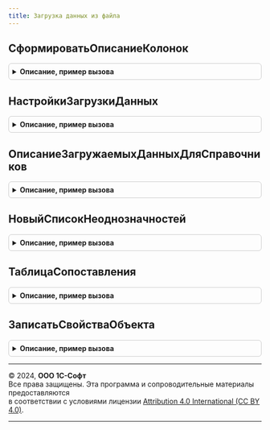 ```yaml
---
title: Загрузка данных из файла
---
```



## СформироватьОписаниеКолонок
<details style="margin: 1em 0; padding: 0.5em; border: 1px solid #ccc; border-radius: 6px;">

<summary style="font-weight: bold; cursor: pointer;">Описание, пример вызова</summary>

```bsl

// Возвращает описание колонок табличной части или таблицы значений.
//
// Параметры:
//  Таблица - ТаблицаЗначений - ОписаниеТабличнойЧасти с колонками.
//          - ДанныеФормыКоллекция - таблица размещенная на форме
//          - Строка - для получения списка колонок табличной части
//              необходимо указать его полное имя строкой, как в метаданных, например "Документы.СчетНаОплату.ТабличныеЧасти.Товары".
//  Колонки - Строка - список извлекаемых колонок, разделенный запятыми. Например: "Номер, Товар, Количество".
//
// Возвращаемое значение:
//   Массив из см. ЗагрузкаДанныхИзФайлаКлиентСервер.ОписаниеКолонкиМакета.
//
Функция СформироватьОписаниеКолонок(Таблица, Колонки = Неопределено) Экспорт
```

Пример вызова
```bsl
Результат = ЗагрузкаДанныхИзФайла.СформироватьОписаниеКолонок(Таблица, Колонки);
```
</details>

## НастройкиЗагрузкиДанных
<details style="margin: 1em 0; padding: 0.5em; border: 1px solid #ccc; border-radius: 6px;">

<summary style="font-weight: bold; cursor: pointer;">Описание, пример вызова</summary>

```bsl

// Настройки загрузки новых и существующих элементов.
//
// Возвращаемое значение:
//  Структура:
//    * СоздаватьНовые - Булево
//    * ОбновлятьСуществующие - Булево
//
Функция НастройкиЗагрузкиДанных() Экспорт
```

Пример вызова
```bsl
Результат = ЗагрузкаДанныхИзФайла.НастройкиЗагрузкиДанных() 
```
</details>

## ОписаниеЗагружаемыхДанныхДляСправочников
<details style="margin: 1em 0; padding: 0.5em; border: 1px solid #ccc; border-radius: 6px;">

<summary style="font-weight: bold; cursor: pointer;">Описание, пример вызова</summary>

```bsl

// Добавляет в таблицу загружаемых данных служебные колонки.
// Список колонок таблицы динамический и формируется на основе макета загружаемых данных.
// В возвращаемом значении описаны только служебные колонки, которые присутствуют всегда.
//
// Параметры:
//  ЗагружаемыеДанные - ТаблицаЗначений
//  ОписаниеТипаОбъектаСопоставления - ОписаниеТипов -  описание типа объекта сопоставления.
//  ЗаголовокКолонкиОбъектаСопоставления - Строка - заголовок колонки объекта сопоставления.
//
// Возвращаемое значение:
//  ТаблицаЗначений:
//       * СопоставленныйОбъект         - СправочникСсылка - ссылка на сопоставленный объект.
//       * РезультатСопоставленияСтроки - Строка       - статус загрузки, возможны варианты: Создан, Обновлен, Пропущен.
//       * ОписаниеОшибки               - Строка       - расшифровка ошибки загрузки данных.
//       * Идентификатор                - Число        - уникальный номер строки
//       * СписокНеоднозначностей       - СписокЗначений -список неоднозначностей возникших при загрузке данных.
//
Функция ОписаниеЗагружаемыхДанныхДляСправочников(ЗагружаемыеДанные, ОписаниеТипаОбъектаСопоставления, ЗаголовокКолонкиОбъектаСопоставления) Экспорт
```

Пример вызова
```bsl
Результат = ЗагрузкаДанныхИзФайла.ОписаниеЗагружаемыхДанныхДляСправочников(ЗагружаемыеДанные, ОписаниеТипаОбъектаСопоставления, ЗаголовокКолонкиОбъектаСопоставления) 
```
</details>

## НовыйСписокНеоднозначностей
<details style="margin: 1em 0; padding: 0.5em; border: 1px solid #ccc; border-radius: 6px;">

<summary style="font-weight: bold; cursor: pointer;">Описание, пример вызова</summary>

```bsl

// Создать таблицу со списком неоднозначностей для которых в ИБ имеется несколько подходящих вариантов данных.
//
// Возвращаемое значение:
//  ТаблицаЗначений:
//     * Колонка       - Строка - имя колонки, в которой была обнаружена неоднозначность;
//     * Идентификатор - Число  - идентификатор строки, в которой была обнаружена неоднозначность.
//
Функция НовыйСписокНеоднозначностей() Экспорт
```

Пример вызова
```bsl
Результат = ЗагрузкаДанныхИзФайла.НовыйСписокНеоднозначностей() 
```
</details>

## ТаблицаСопоставления
<details style="margin: 1em 0; padding: 0.5em; border: 1px solid #ccc; border-radius: 6px;">

<summary style="font-weight: bold; cursor: pointer;">Описание, пример вызова</summary>

```bsl

// Возвращает таблицу, извлеченную из временного хранилища для сопоставления загружаемых данных с данными в приложении.
// Список колонок извлекаемой таблицы динамический и формируется на основе макета загружаемых данных.
// В возвращаемом значении описана только служебная колонка, которая присутствует всегда.
//
// Параметры:
//  АдресРезультата - Строка - адрес во временном хранилища
//
// Возвращаемое значение:
//  ТаблицаЗначений:
//     * СопоставленныйОбъект - СправочникСсылка - ссылка на сопоставленный объект. Заполняется внутри процедуры.
//
Функция ТаблицаСопоставления(АдресРезультата) Экспорт
```

Пример вызова
```bsl
Результат = ЗагрузкаДанныхИзФайла.ТаблицаСопоставления(АдресРезультата) 
```
</details>

## ЗаписатьСвойстваОбъекта
<details style="margin: 1em 0; padding: 0.5em; border: 1px solid #ccc; border-radius: 6px;">

<summary style="font-weight: bold; cursor: pointer;">Описание, пример вызова</summary>

```bsl

// Сохраняет значения дополнительных реквизитов и свойств из строки таблицы загружаемых данных в объект-владелец.
// Внутри функции код сам находит колонки содержащие значения дополнительных реквизитов или свойств и записывает их.
// Вызывается из процедуры ЗагрузитьИзФайла при прикладной загрузке данных в модуле менеджере объекта.
//
// Параметры:
//  СсылкаНаОбъект - ЛюбаяСсылка - ссылка на объект-владельца свойств куда загружаются данные.
//  СтрокаТаблицы - СтрокаТаблицыЗначений из см. ЗагрузкаДанныхИзФайла.ОписаниеЗагружаемыхДанныхДляСправочников
//
Процедура ЗаписатьСвойстваОбъекта(СсылкаНаОбъект, СтрокаТаблицы) Экспорт
```

Пример вызова
```bsl
ЗагрузкаДанныхИзФайла.ЗаписатьСвойстваОбъекта(СсылкаНаОбъект, СтрокаТаблицы) 
```
</details>

---

© 2024, **ООО 1С-Софт**  
Все права защищены. Эта программа и сопроводительные материалы предоставляются  
в соответствии с условиями лицензии [Attribution 4.0 International (CC BY 4.0)](https://creativecommons.org/licenses/by/4.0/legalcode).

---
